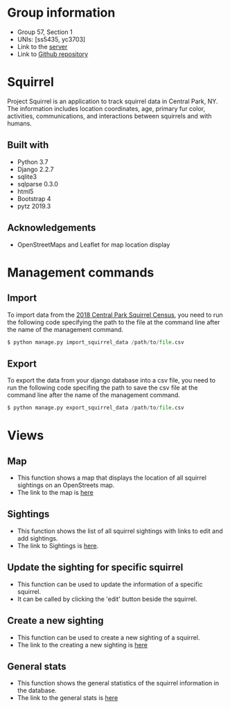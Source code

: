 # Group information
 - Group 57, Section 1
 - UNIs: [ss5435, yc3703]
 - Link to the 
[server](https://)
 - Link to 
[Github repository](https://github.com/chloecheng77cyc/Squirrel.git)

# Squirrel

Project Squirrel is an application to track squirrel data in Central Park, NY. The information includes location coordinates, age, primary fur color, activities, communications, and interactions between squirrels and with humans.

## Built with
- Python 3.7
- Django 2.2.7
- sqlite3 
- sqlparse 0.3.0
- html5
- Bootstrap 4
- pytz 2019.3

## Acknowledgements
- OpenStreetMaps and Leaflet for map location display

# Management commands
## Import
To import data from the [2018 Central Park Squirrel Census](https://data.cityofnewyork.us/Environment/2018-Central-Park-Squirrel-Census-Squirrel-Data/vfnx-vebw), you need to run the following code specifying the path to the file at the command line after the name of the management command.
```python
$ python manage.py import_squirrel_data /path/to/file.csv
```

## Export
To export the data from your django database into a csv file, you need to run the following code specifing the path to save the csv file at the command line after the name of the management command.
```python
$ python manage.py export_squirrel_data /path/to/file.csv
```

# Views
## Map
 - This function shows a map that displays the location of all squirrel sightings on an OpenStreets map.
 - The link to the map is [here](https://)

## Sightings
 - This function shows the list of all squirrel sightings with links to edit and add sightings.
 - The link to Sightings is [here](https:///).
 
## Update the sighting for specific squirrel
 - This function can be used to update the information of a specific squirrel.
 - It can be called by clicking the 'edit' button beside the squirrel.
 
## Create a new sighting
 - This function can be used to create a new sighting of a squirrel.
 - The link to the creating a new sighting is [here](https://)
 
## General stats
 - This function shows the general statistics of the squirrel information in the database.
- The link to the general stats is [here](https:///)








